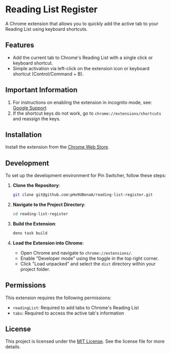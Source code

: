 # Reading List Register

A Chrome extension that allows you to quickly add the active tab to your Reading
List using keyboard shortcuts.

## Features

- Add the current tab to Chrome's Reading List with a single click or keyboard
  shortcut.
- Simple activation via left-click on the extension icon or keyboard shortcut
  (Control/Command + B).

## Important Information

1. For instructions on enabling the extension in incognito mode, see:
   [Google Support](https://support.google.com/chrome/a/answer/13130396)
2. If the shortcut keys do not work, go to `chrome://extensions/shortcuts` and
   reassign the keys.

## Installation

Install the extension from the [Chrome Web Store](https://chromewebstore.google.com/detail/reading-list-register/amjohpekcdmdmlghoeannbceemhkfhng).

## Development

To set up the development environment for Pin Switcher, follow these steps:

1. **Clone the Repository**:

   ```bash
   git clone git@github.com:pHo9UBenaA/reading-list-register.git
   ```

2. **Navigate to the Project Directory**:

   ```bash
   cd reading-list-register
   ```

3. **Build the Extension**:

   ```bash
   deno task build
   ```

4. **Load the Extension into Chrome**:

   - Open Chrome and navigate to `chrome://extensions/`.
   - Enable "Developer mode" using the toggle in the top right corner.
   - Click "Load unpacked" and select the `dist` directory within your project
     folder.

## Permissions

This extension requires the following permissions:

- `readingList`: Required to add tabs to Chrome's Reading List
- `tabs`: Required to access the active tab's information

## License

This project is licensed under the [MIT License](LICENSE). See the license file
for more details.
